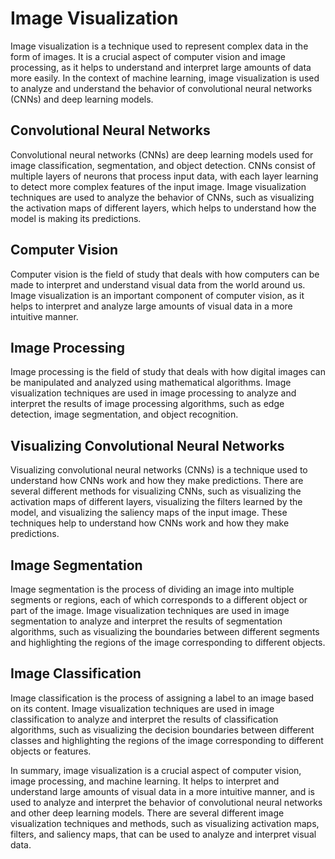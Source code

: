 # Image Visualization

Image visualization is a technique used to represent complex data in the form of images. It is a crucial aspect of computer vision and image processing, as it helps to understand and interpret large amounts of data more easily. In the context of machine learning, image visualization is used to analyze and understand the behavior of convolutional neural networks (CNNs) and deep learning models.

## Convolutional Neural Networks

Convolutional neural networks (CNNs) are deep learning models used for image classification, segmentation, and object detection. CNNs consist of multiple layers of neurons that process input data, with each layer learning to detect more complex features of the input image. Image visualization techniques are used to analyze the behavior of CNNs, such as visualizing the activation maps of different layers, which helps to understand how the model is making its predictions.

## Computer Vision

Computer vision is the field of study that deals with how computers can be made to interpret and understand visual data from the world around us. Image visualization is an important component of computer vision, as it helps to interpret and analyze large amounts of visual data in a more intuitive manner.

## Image Processing

Image processing is the field of study that deals with how digital images can be manipulated and analyzed using mathematical algorithms. Image visualization techniques are used in image processing to analyze and interpret the results of image processing algorithms, such as edge detection, image segmentation, and object recognition.

## Visualizing Convolutional Neural Networks

Visualizing convolutional neural networks (CNNs) is a technique used to understand how CNNs work and how they make predictions. There are several different methods for visualizing CNNs, such as visualizing the activation maps of different layers, visualizing the filters learned by the model, and visualizing the saliency maps of the input image. These techniques help to understand how CNNs work and how they make predictions.

## Image Segmentation

Image segmentation is the process of dividing an image into multiple segments or regions, each of which corresponds to a different object or part of the image. Image visualization techniques are used in image segmentation to analyze and interpret the results of segmentation algorithms, such as visualizing the boundaries between different segments and highlighting the regions of the image corresponding to different objects.

## Image Classification

Image classification is the process of assigning a label to an image based on its content. Image visualization techniques are used in image classification to analyze and interpret the results of classification algorithms, such as visualizing the decision boundaries between different classes and highlighting the regions of the image corresponding to different objects or features.

In summary, image visualization is a crucial aspect of computer vision, image processing, and machine learning. It helps to interpret and understand large amounts of visual data in a more intuitive manner, and is used to analyze and interpret the behavior of convolutional neural networks and other deep learning models. There are several different image visualization techniques and methods, such as visualizing activation maps, filters, and saliency maps, that can be used to analyze and interpret visual data.
